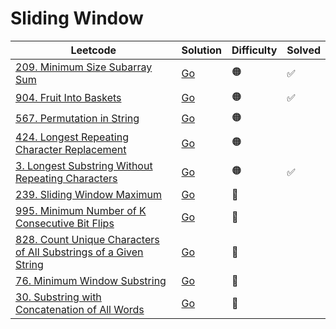# Sliding Window

| Leetcode  | Solution | Difficulty | Solved |
| --- | --- | --- | --- |
| [209. Minimum Size Subarray Sum](https://leetcode.com/problems/minimum-size-subarray-sum/) | [Go](<../Sliding Window/Solutions/209. Minimum Size Subarray Sum.md>) | 🟠 | ✅ |
| [904. Fruit Into Baskets](https://leetcode.com/problems/fruit-into-baskets/) | [Go](<../Sliding Window/Solutions/904. Fruit Into Baskets.md>) | 🟠 | ✅ |
| [567. Permutation in String](https://leetcode.com/problems/permutation-in-string/) | [Go](<../Sliding Window/Solutions/567. Permutation in String.md>) | 🟠 |  |
| [424. Longest Repeating Character Replacement](https://leetcode.com/problems/longest-repeating-character-replacement/) | [Go](<../Sliding Window/Solutions/424. Longest Repeating Character Replacement.md>) | 🟠 |  |
| [3. Longest Substring Without Repeating Characters](https://leetcode.com/problems/longest-substring-without-repeating-characters/) | [Go](<../Sliding Window/Solutions/3. Longest Substring Without Repeating Characters.md>) | 🟠 | ✅  |
| [239. Sliding Window Maximum](https://leetcode.com/problems/sliding-window-maximum/) | [Go](<../Sliding Window/Solutions/239. Sliding Window Maximum.md>) | 🔴 |  |
| [995. Minimum Number of K Consecutive Bit Flips](https://leetcode.com/problems/minimum-number-of-k-consecutive-bit-flips/) | [Go](<../Sliding Window/Solutions/995. Minimum Number of K Consecutive Bit Flips.md>) | 🔴 |  |
| [828. Count Unique Characters of All Substrings of a Given String](https://leetcode.com/problems/count-unique-characters-of-all-substrings-of-a-given-string/) | [Go](<../Sliding Window/Solutions/828. Count Unique Characters of All Substrings of a Given String.md>) | 🔴 |  |
| [76. Minimum Window Substring](https://leetcode.com/problems/minimum-window-substring/) | [Go](<../Sliding Window/Solutions/76. Minimum Window Substring.md>) | 🔴 |  |
| [30. Substring with Concatenation of All Words](https://leetcode.com/problems/substring-with-concatenation-of-all-words/) | [Go](<../Sliding Window/Solutions/30. Substring with Concatenation of All Words.md>) | 🔴 |  |
